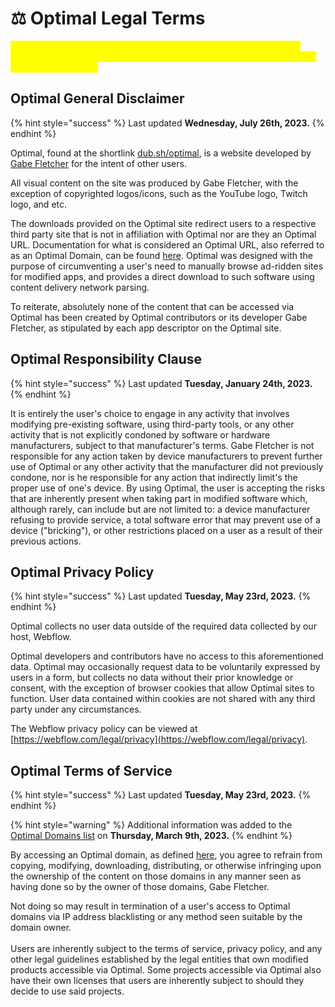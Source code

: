 # ⚖ Optimal Legal Terms

<mark style="color:yellow;">Please note that the next major version of Optimal (v11) is under active development. Some portions of these terms only pertain to Optimal as it is in a full release state.</mark>

## Optimal General Disclaimer

{% hint style="success" %}
Last updated **Wednesday, July 26th, 2023.**&#x20;
{% endhint %}

Optimal, found at the shortlink [dub.sh/optimal](https://dub.sh/optimal), is a website developed by [Gabe Fletcher](https://dub.sh/gabe) for the intent of other users.&#x20;

All visual content on the site was produced by Gabe Fletcher, with the exception of copyrighted logos/icons, such as the YouTube logo, Twitch logo, and etc.&#x20;

The downloads provided on the Optimal site redirect users to a respective third party site that is not in affiliation with Optimal nor are they an Optimal URL. Documentation for what is considered an Optimal URL, also referred to as an Optimal Domain, can be found [here](oor-site-structure.md#subdomains-and-redirects-chart). Optimal was designed with the purpose of circumventing a user's need to manually browse ad-ridden sites for modified apps, and provides a direct download to such software using content delivery network parsing.&#x20;

To reiterate, absolutely none of the content that can be accessed via Optimal has been created by Optimal contributors or its developer Gabe Fletcher, as stipulated by each app descriptor on the Optimal site.&#x20;

## Optimal Responsibility Clause

{% hint style="success" %}
Last updated **Tuesday, January 24th, 2023.**
{% endhint %}

It is entirely the user's choice to engage in any activity that involves modifying pre-existing software, using third-party tools, or any other activity that is not explicitly condoned by software or hardware manufacturers, subject to that manufacturer's terms. Gabe Fletcher is not responsible for any action taken by device manufacturers to prevent further use of Optimal or any other activity that the manufacturer did not previously condone, nor is he responsible for any action that indirectly limit's the proper use of one's device. By using Optimal, the user is accepting the risks that are inherently present when taking part in modified software which, although rarely, can include but are not limited to: a device manufacturer refusing to provide service, a total software error that may prevent use of a device ("bricking"), or other restrictions placed on a user as a result of their previous actions.

## Optimal Privacy Policy&#x20;

{% hint style="success" %}
Last updated **Tuesday, May 23rd, 2023.**&#x20;
{% endhint %}

Optimal collects no user data outside of the required data collected by our host, Webflow.

Optimal developers and contributors have no access to this aforementioned data. Optimal may occasionally request data to be voluntarily expressed by users in a form, but collects no data without their prior knowledge or consent, with the exception of browser cookies that allow Optimal sites to function. User data contained within cookies are not shared with any third party under any circumstances.

The Webflow privacy policy can be viewed at [https://webflow.com/legal/privacy](https://webflow.com/legal/privacy).

## Optimal Terms of Service

{% hint style="success" %}
Last updated **Tuesday, May 23rd, 2023.**&#x20;
{% endhint %}

{% hint style="warning" %}
Additional information was added to the [Optimal Domains list](https://optimaldocs.gitbook.io/optimal-docs-v3/documentation/optimal-on-readymag/oor-site-structure#subdomains-and-redirects-chart) on **Thursday, March 9th, 2023.**
{% endhint %}

By accessing an Optimal domain, as defined [here](oor-site-structure.md#subdomains-and-redirects-chart), you agree to refrain from copying, modifying, downloading, distributing, or otherwise infringing upon the ownership of the content on those domains in any manner seen as having done so by the owner of those domains, Gabe Fletcher.

Not doing so may result in termination of a user's access to Optimal domains via IP address blacklisting or any method seen suitable by the domain owner. \
\
Users are inherently subject to the terms of service, privacy policy, and any other legal guidelines established by the legal entities that own modified products accessible via Optimal. Some projects accessible via Optimal also have their own licenses that users are inherently subject to should they decide to use said projects.&#x20;
